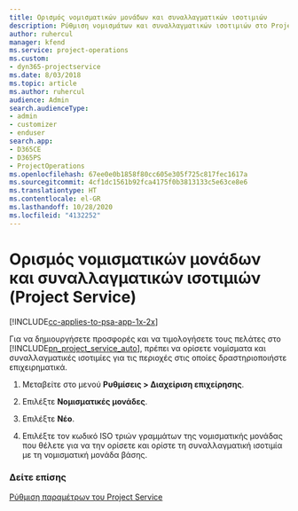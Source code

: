 ```yaml
---
title: Ορισμός νομισματικών μονάδων και συναλλαγματικών ισοτιμιών
description: Ρύθμιση νομισμάτων και συναλλαγματικών ισοτιμιών στο Project Service
author: ruhercul
manager: kfend
ms.service: project-operations
ms.custom:
- dyn365-projectservice
ms.date: 8/03/2018
ms.topic: article
ms.author: ruhercul
audience: Admin
search.audienceType:
- admin
- customizer
- enduser
search.app:
- D365CE
- D365PS
- ProjectOperations
ms.openlocfilehash: 67ee0e0b1858f80cc605e305f725c817fec1617a
ms.sourcegitcommit: 4cf1dc1561b92fca4175f0b3813133c5e63ce8e6
ms.translationtype: HT
ms.contentlocale: el-GR
ms.lasthandoff: 10/28/2020
ms.locfileid: "4132252"
---
```

# <a name="set-up-currencies-and-exchange-rates-project-service"></a>Ορισμός νομισματικών μονάδων και συναλλαγματικών ισοτιμιών (Project Service)

[!INCLUDE[cc-applies-to-psa-app-1x-2x](../includes/cc-applies-to-psa-app-1x-2x.md)]

Για να δημιουργήσετε προσφορές και να τιμολογήσετε τους πελάτες στο [!INCLUDE[pn_project_service_auto](../includes/pn-project-service-auto.md)], πρέπει να ορίσετε νομίσματα και συναλλαγματικές ισοτιμίες για τις περιοχές στις οποίες δραστηριοποιήστε επιχειρηματικά.  
  
1.  Μεταβείτε στο μενού **Ρυθμίσεις > Διαχείριση επιχείρησης**.  
  
2.  Επιλέξτε **Νομισματικές μονάδες**.  
  
3.  Επιλέξτε **Νέο**.  
  
4.  Επιλέξτε τον κωδικό ISO τριών γραμμάτων της νομισματικής μονάδας που θέλετε για να την ορίσετε και ορίστε τη συναλλαγματική ισοτιμία με τη νομισματική μονάδα βάσης.  
  
### <a name="see-also"></a>Δείτε επίσης  
 [Ρύθμιση παραμέτρων του Project Service](../psa/configure.md)
